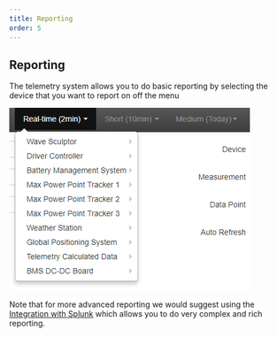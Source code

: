 ```yaml
---
title: Reporting
order: 5
---
```


## Reporting

The telemetry system allows you to do basic reporting by selecting the device that you want to report on off the menu

![Example of the Telemetry Reporting](images/telemetry_reporting.png)

Note that for more advanced reporting we would suggest using the [Integration with Splunk](65_Splunk.md) which allows you to do very complex and rich reporting.

 
